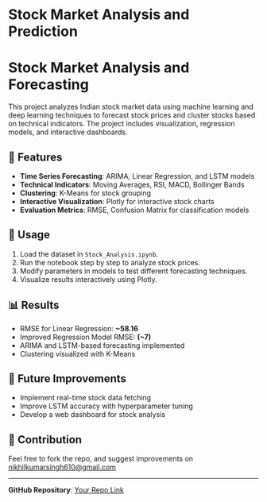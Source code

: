 # Stock Market Analysis and Prediction 
# Stock Market Analysis and Forecasting

This project analyzes Indian stock market data using machine learning and deep learning techniques to forecast stock prices and cluster stocks based on technical indicators. The project includes visualization, regression models, and interactive dashboards.

## 📌 Features
- **Time Series Forecasting**: ARIMA, Linear Regression, and LSTM models
- **Technical Indicators**: Moving Averages, RSI, MACD, Bollinger Bands
- **Clustering**: K-Means for stock grouping
- **Interactive Visualization**: Plotly for interactive stock charts
- **Evaluation Metrics**: RMSE, Confusion Matrix for classification models



## 🚀 Usage
1. Load the dataset in `Stock_Analysis.ipynb`.
2. Run the notebook step by step to analyze stock prices.
3. Modify parameters in models to test different forecasting techniques.
4. Visualize results interactively using Plotly.

## 📊 Results
- RMSE for Linear Regression: **~58.16**
- Improved Regression Model RMSE: **(~7)**
- ARIMA and LSTM-based forecasting implemented
- Clustering visualized with K-Means

## 📌 Future Improvements
- Implement real-time stock data fetching
- Improve LSTM accuracy with hyperparameter tuning
- Develop a web dashboard for stock analysis

## 🤝 Contribution
Feel free to fork the repo, and suggest improvements on nikhilkumarsingh610@gmail.com



---
**GitHub Repository**: [Your Repo Link](https://github.com/DragonNick/Stock-Market-Analysis)

